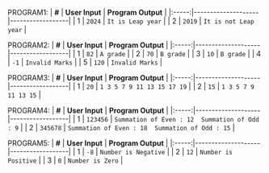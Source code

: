 PROGRAM1:
| **#** | **User Input** | **Program Output** |
|:-----:|--------------------|------------------|
|   1   | `2024`  | `It is Leap year` |
|   2   | `2019`  | `It is not Leap year` |


PROGRAM2:
| **#** | **User Input** | **Program Output** |
|:-----:|--------------------|------------------|
|   1   | `82`  | `A grade` |
|   2   | `70`  | `B grade` |
|   3   | `10`  | `B grade` |
|   4   | `-1`  | `Invalid Marks` |
|   5   | `120`  | `Invalid Marks` |
     

PROGRAM3:
| **#** | **User Input** | **Program Output** |
|:-----:|--------------------|------------------|
|   1   | `20`  | `1 3 5 7 9 11 13 15 17 19` |
|   2   | `15`  | `1 3 5 7 9 11 13 15` |


PROGRAM4:
| **#** | **User Input** | **Program Output** |
|:-----:|--------------------|------------------|
|   1   | `123456`  | `Summation of Even : 12  Summation of Odd : 9` |
|   2   | `345678`  | `Summation of Even : 18  Summation of Odd : 15` |


PROGRAM5:
| **#** | **User Input** | **Program Output** |
|:-----:|--------------------|------------------|
|   1   | `-8`  | `Number is Negative` |
|   2   | `12`  | `Number is Positive` |
|   3   | `0`  | `Number is Zero` |




